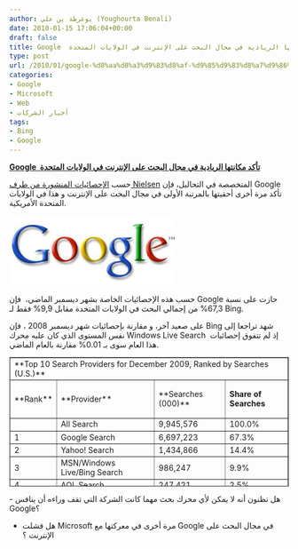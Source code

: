 ```yaml
---
author: يوغرطة بن علي (Youghourta Benali)
date: 2010-01-15 17:06:04+00:00
draft: false
title: Google  تأكد مكانتها الريادية في مجال البحث على الإنترنت في الولايات المتحدة
type: post
url: /2010/01/google-%d8%aa%d8%a3%d9%83%d8%af-%d9%85%d9%83%d8%a7%d9%86%d8%aa%d9%87%d8%a7-%d8%a7%d9%84%d8%b1%d9%8a%d8%a7%d8%af%d9%8a%d8%a9-%d9%81%d9%8a-%d9%85%d8%ac%d8%a7%d9%84-%d8%a7%d9%84%d8%a8%d8%ad%d8%ab-%d8%b9/
categories:
- Google
- Microsoft
- Web
- أخبار الشركات
tags:
- Bing
- Google
---
```


[**Google  تأكد مكانتها الريادية في مجال البحث على الإنترنت في الولايات المتحدة**](https://www.it-scoop.com/2010/01/google-%d8%aa%d8%a3%d9%83%d8%af-%d9%85%d9%83%d8%a7%d9%86%d8%aa%d9%87%d8%a7-%d8%a7%d9%84%d8%b1%d9%8a%d8%a7%d8%af%d9%8a%d8%a9-%d9%81%d9%8a-%d9%85%d8%ac%d8%a7%d9%84-%d8%a7%d9%84%d8%a8%d8%ad%d8%ab-%d8%b9/)


حسب [الإحصائيات المنشورة من طرف Nielsen](http://blog.nielsen.com/nielsenwire/online_mobile/nielsen-reports-december-u-s-search-rankings/) المتخصصة في التحاليل، فإن Google تأكد مرة أخرى أحقيتها بالمرتبة الأولى في مجال البحث على الإنترنت و هذا في الولايات المتحدة الأمريكية.

[![](google_logo-300x125.jpg)
](https://www.it-scoop.com/2010/01/google-%d8%aa%d8%a3%d9%83%d8%af-%d9%85%d9%83%d8%a7%d9%86%d8%aa%d9%87%d8%a7-%d8%a7%d9%84%d8%b1%d9%8a%d8%a7%d8%af%d9%8a%d8%a9-%d9%81%d9%8a-%d9%85%d8%ac%d8%a7%d9%84-%d8%a7%d9%84%d8%a8%d8%ad%d8%ab-%d8%b9/)

حسب هذه الإحصائيات الخاصة بشهر ديسمبر الماضي،  فإن Google حازت على نسبة 67,3% من إجمالي البحث في الولايات المتحدة مقابل 9,9% فقط لـ Bing.

على صعيد آخر، و مقارنة بإحصائيات شهر ديسمبر 2008 ، فإن Bing شهد تراجعا إلى نفس المستوى الذي كان عليه محرك Windows Live Search  إذ لم تتفوق إحصائيات هذا العام سوى بـ 0.01% مقارنة بالعام الماضي.
<table cellpadding="0" width="404" style="height: 233px;" border="1" >
<tbody >
<tr >

<td colspan="4" >**Top 10 Search Providers for   December 2009, Ranked by Searches (U.S.)**
</td>
</tr>
<tr >

<td >**Rank**
</td>

<td >**Provider**
</td>

<td >**Searches (000)**
</td>

<td >


**Share of Searches**



</td>
</tr>
<tr >

<td >
</td>

<td >All Search
</td>

<td >9,945,576
</td>

<td >100.0%
</td>
</tr>
<tr >

<td >1
</td>

<td >Google   Search
</td>

<td >6,697,223
</td>

<td >67.3%
</td>
</tr>
<tr >

<td >2
</td>

<td >Yahoo!   Search
</td>

<td >1,434,866
</td>

<td >14.4%
</td>
</tr>
<tr >

<td >3
</td>

<td >MSN/Windows Live/Bing Search
</td>

<td >986,247
</td>

<td >9.9%
</td>
</tr>
<tr >

<td >4
</td>

<td >AOL Search
</td>

<td >247,421
</td>

<td >2.5%
</td>
</tr>
<tr >

<td >5
</td>

<td >Ask.com   Search
</td>

<td >168,674
</td>

<td >1.7%
</td>
</tr>
<tr >

<td >6
</td>

<td >My Web   Search
</td>

<td >99,474
</td>

<td >1.0%
</td>
</tr>
<tr >

<td >7
</td>

<td >Comcast   Search
</td>

<td >50,325
</td>

<td >0.5%
</td>
</tr>
<tr >

<td >8
</td>

<td >NexTag   Search
</td>

<td >41,393
</td>

<td >0.4%
</td>
</tr>
<tr >

<td >9
</td>

<td >BizRate   Search
</td>

<td >31,612
</td>

<td >0.3%
</td>
</tr>
<tr >

<td >10
</td>

<td >Yellow   Pages Search
</td>

<td >27,914
</td>

<td >0.3%
</td>
</tr>
<tr >

<td colspan="4" >Source:   The Nielsen Company
</td>
</tr>
</tbody>
</table>
- هل تظنون أنه لا يمكن لأي محرك بحث مهما كانت الشركة التي تقف وراءه أن ينافس Google؟

- هل فشلت Microsoft مرة أخرى في معركتها مع Google في مجال البحث على الإنترنت ؟
